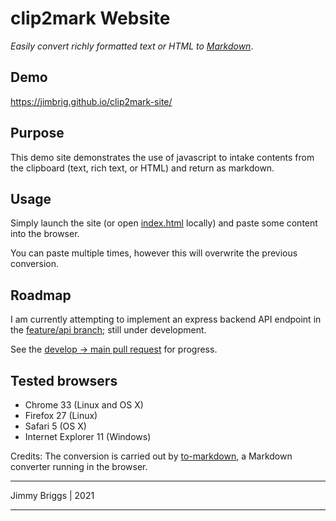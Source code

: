 # clip2mark Website

*Easily convert richly formatted text or HTML to [Markdown](http://daringfireball.net/projects/markdown/syntax)*.

## Demo

<https://jimbrig.github.io/clip2mark-site/>

## Purpose

This demo site demonstrates the use of javascript to intake contents from the clipboard (text, rich text, or HTML) and 
return as markdown.

## Usage

Simply launch the site (or open [index.html](index.html) locally) and paste some content into the browser.

You can paste multiple times, however this will overwrite the previous conversion.

## Roadmap

I am currently attempting to implement an express backend API endpoint in the [feature/api branch](https://github.com/jimbrig/clip2mark/tree/feature/api); still under development.

See the [develop -> main pull request](https://github.com/jimbrig/clip2mark/pull/1) for progress.

## Tested browsers

-   Chrome 33 (Linux and OS X)
-   Firefox 27 (Linux)
-   Safari 5 (OS X)
-   Internet Explorer 11 (Windows)

Credits: The conversion is carried out by [to-markdown](https://github.com/domchristie/to-markdown), a Markdown converter running in the browser.

***

Jimmy Briggs | 2021

***
